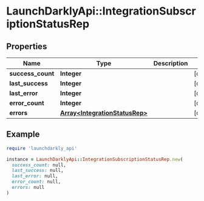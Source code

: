 # LaunchDarklyApi::IntegrationSubscriptionStatusRep

## Properties

| Name | Type | Description | Notes |
| ---- | ---- | ----------- | ----- |
| **success_count** | **Integer** |  | [optional] |
| **last_success** | **Integer** |  | [optional] |
| **last_error** | **Integer** |  | [optional] |
| **error_count** | **Integer** |  | [optional] |
| **errors** | [**Array&lt;IntegrationStatusRep&gt;**](IntegrationStatusRep.md) |  | [optional] |

## Example

```ruby
require 'launchdarkly_api'

instance = LaunchDarklyApi::IntegrationSubscriptionStatusRep.new(
  success_count: null,
  last_success: null,
  last_error: null,
  error_count: null,
  errors: null
)
```

